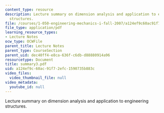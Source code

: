 ```yaml
---
content_type: resource
description: Lecture summary on dimension analysis and application to engineering
  structures.
file: /courses/1-050-engineering-mechanics-i-fall-2007/a124ef9c60ac91f72efc1590735b883c_summary3.pdf
file_type: application/pdf
learning_resource_types:
- Lecture Notes
ocw_type: OCWFile
parent_title: Lecture Notes
parent_type: CourseSection
parent_uid: dec40ff4-e8ca-636f-c6db-d88880914a96
resourcetype: Document
title: summary3.pdf
uid: a124ef9c-60ac-91f7-2efc-1590735b883c
video_files:
  video_thumbnail_file: null
video_metadata:
  youtube_id: null
---
```

Lecture summary on dimension analysis and application to engineering structures.

